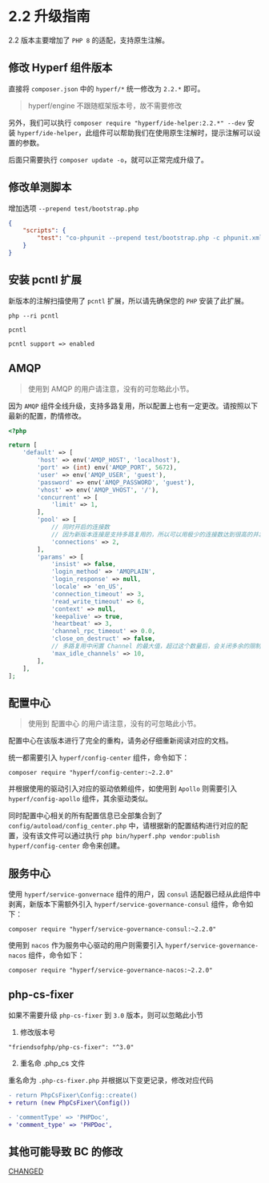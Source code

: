 # 2.2 升级指南

2.2 版本主要增加了 `PHP 8` 的适配，支持原生注解。

## 修改 Hyperf 组件版本

直接将 `composer.json` 中的 `hyperf/*` 统一修改为 `2.2.*` 即可。

> hyperf/engine 不跟随框架版本号，故不需要修改

另外，我们可以执行 `composer require "hyperf/ide-helper:2.2.*" --dev` 安装 `hyperf/ide-helper`，此组件可以帮助我们在使用原生注解时，提示注解可以设置的参数。

后面只需要执行 `composer update -o`，就可以正常完成升级了。

## 修改单测脚本

增加选项 `--prepend test/bootstrap.php` 

```json
{
    "scripts": {
        "test": "co-phpunit --prepend test/bootstrap.php -c phpunit.xml --colors=always"
    }
}
```

## 安装 pcntl 扩展

新版本的注解扫描使用了 `pcntl` 扩展，所以请先确保您的 `PHP` 安装了此扩展。

```shell
php --ri pcntl

pcntl

pcntl support => enabled
```
## AMQP

> 使用到 AMQP 的用户请注意，没有的可忽略此小节。

因为 `AMQP` 组件全线升级，支持多路复用，所以配置上也有一定更改。请按照以下最新的配置，酌情修改。

```php
<?php

return [
    'default' => [
        'host' => env('AMQP_HOST', 'localhost'),
        'port' => (int) env('AMQP_PORT', 5672),
        'user' => env('AMQP_USER', 'guest'),
        'password' => env('AMQP_PASSWORD', 'guest'),
        'vhost' => env('AMQP_VHOST', '/'),
        'concurrent' => [
            'limit' => 1,
        ],
        'pool' => [
            // 同时开启的连接数
            // 因为新版本连接是支持多路复用的，所以可以用极少的连接数达到很高的并发
            'connections' => 2,
        ],
        'params' => [
            'insist' => false,
            'login_method' => 'AMQPLAIN',
            'login_response' => null,
            'locale' => 'en_US',
            'connection_timeout' => 3,
            'read_write_timeout' => 6,
            'context' => null,
            'keepalive' => true,
            'heartbeat' => 3,
            'channel_rpc_timeout' => 0.0,
            'close_on_destruct' => false,
            // 多路复用中闲置 Channel 的最大值，超过这个数量后，会关闭多余的限制 Channel
            'max_idle_channels' => 10,
        ],
    ],
];

```

## 配置中心

> 使用到 配置中心 的用户请注意，没有的可忽略此小节。

配置中心在该版本进行了完全的重构，请务必仔细重新阅读对应的文档。

统一都需要引入 `hyperf/config-center` 组件，命令如下：

```shell
composer require "hyperf/config-center:~2.2.0"
```

并根据使用的驱动引入对应的驱动依赖组件，如使用到 `Apollo` 则需要引入 `hyperf/config-apollo` 组件，其余驱动类似。

同时配置中心相关的所有配置信息已全部集合到了 `config/autoload/config_center.php` 中，请根据新的配置结构进行对应的配置，没有该文件可以通过执行 `php bin/hyperf.php vendor:publish hyperf/config-center` 命令来创建。

## 服务中心

使用 `hyperf/service-gonvernace` 组件的用户，因 `consul` 适配器已经从此组件中剥离，新版本下需额外引入 `hyperf/service-governance-consul` 组件，命令如下：

```shell
composer require "hyperf/service-governance-consul:~2.2.0"
```

使用到 `nacos` 作为服务中心驱动的用户则需要引入 `hyperf/service-governance-nacos` 组件，命令如下：

```shell
composer require "hyperf/service-governance-nacos:~2.2.0"
```

## php-cs-fixer

如果不需要升级 `php-cs-fixer` 到 `3.0` 版本，则可以忽略此小节

1. 修改版本号

```
"friendsofphp/php-cs-fixer": "^3.0"
```

2. 重名命 .php_cs 文件

重名命为 `.php-cs-fixer.php` 并根据以下变更记录，修改对应代码

```diff
- return PhpCsFixer\Config::create()
+ return (new PhpCsFixer\Config())

- 'commentType' => 'PHPDoc',
+ 'comment_type' => 'PHPDoc',
```

## 其他可能导致 BC 的修改

[CHANGED](https://github.com/hyperf/hyperf/blob/2.2/CHANGELOG-2.2.md#changed)
